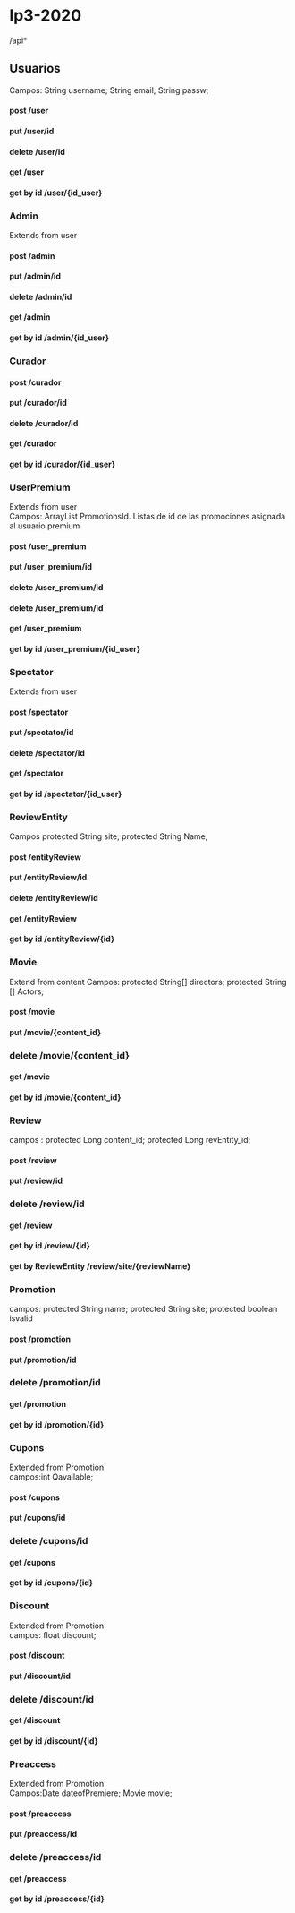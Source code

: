 # lp3-2020
/api*
## Usuarios
Campos:
String username;
String email;
String passw;
 
#### post /user
#### put /user/id
#### delete /user/id
#### get /user
#### get by id /user/{id_user}

### Admin
Extends from user

#### post /admin
#### put /admin/id
#### delete /admin/id
#### get /admin
#### get by id /admin/{id_user}
### Curador

#### post /curador
#### put /curador/id
#### delete /curador/id
#### get /curador
#### get by id /curador/{id_user}

### UserPremium
Extends from user <br/>
Campos: ArrayList <Long> PromotionsId.  Listas de id de las promociones asignada al usuario premium

#### post /user_premium
#### put /user_premium/id
#### delete /user_premium/id
#### delete /user_premium/id
#### get /user_premium
#### get by id /user_premium/{id_user}

### Spectator
Extends from user <br/>

#### post /spectator
#### put /spectator/id
#### delete /spectator/id
#### get /spectator
#### get by id /spectator/{id_user}

### ReviewEntity
Campos 	protected String site;	protected String Name;

#### post /entityReview
#### put /entityReview/id
#### delete /entityReview/id
#### get /entityReview
#### get by id /entityReview/{id}

### Movie
Extend from content
Campos:
protected String[] directors;
	protected String [] Actors;


#### post /movie
#### put /movie/{content_id}
### delete /movie/{content_id}
#### get /movie
#### get by id /movie/{content_id}


### Review 
campos :	protected Long content_id;
	protected Long revEntity_id;
#### post /review
#### put /review/id
### delete /review/id
#### get /review
#### get by id /review/{id}
#### get by ReviewEntity /review/site/{reviewName}


### Promotion
campos:	protected String name;
	protected String site;
	protected boolean isvalid

#### post /promotion
#### put /promotion/id
### delete /promotion/id
#### get /promotion
#### get by id /promotion/{id}

### Cupons
Extended from Promotion <br/>
campos:int Qavailable;

#### post /cupons
#### put /cupons/id
### delete /cupons/id
#### get /cupons
#### get by id /cupons/{id}


### Discount
Extended from Promotion <br/>
campos: float discount;

#### post /discount
#### put /discount/id
### delete /discount/id
#### get /discount
#### get by id /discount/{id}

### Preaccess
Extended from Promotion <br/>
Campos:Date dateofPremiere; Movie movie;
  
#### post /preaccess
#### put /preaccess/id
### delete /preaccess/id
#### get /preaccess
#### get by id /preaccess/{id}



